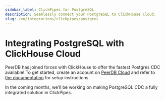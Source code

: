 ```yaml
---
sidebar_label: ClickPipes for PostgreSQL
description: Seamlessly connect your PostgreSQL to ClickHouse Cloud.
slug: /en/integrations/clickpipes/postgres
---
```


# Integrating PostgreSQL with ClickHouse Cloud
PeerDB has joined forces with ClickHouse to offer the fastest Postgres CDC available! To get started, create an account on [PeerDB Cloud](https://www.peerdb.io/) and refer to [the documentation](https://docs.peerdb.io/mirror/cdc-pg-clickhouse) for setup instructions.

In the coming months, we'll be working on making PostgreSQL CDC a fully integrated solution in ClickPipes.
